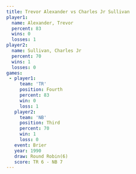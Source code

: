 ```yaml
---
title: Trevor Alexander vs Charles Jr Sullivan
player1:                    
  name: Alexander, Trevor   
  percent: 83               
  wins: 0                   
  losses: 1                 
player2:                    
  name: Sullivan, Charles Jr
  percent: 70               
  wins: 1                   
  losses: 0                 
games:
 - player1:          
     team: 'TR'      
     position: Fourth
     percent: 83     
     win: 0          
     loss: 1         
   player2:         
     team: 'NB'     
     position: Third
     percent: 70    
     win: 1         
     loss: 0        
   event: Brier        
   year: 1990          
   draw: Round Robin(6)
   score: TR 6 - NB 7  
---
```

